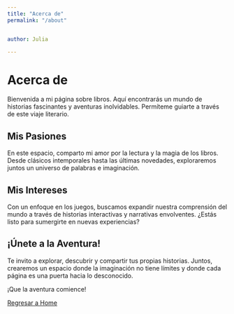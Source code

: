 ```yaml
---
title: "Acerca de"
permalink: "/about"


author: Julia

---
```


# Acerca de


Bienvenida a mi página sobre libros. Aquí encontrarás un mundo de historias fascinantes y aventuras inolvidables. Permíteme guiarte a través de este viaje literario.

## Mis Pasiones

En este espacio, comparto mi amor por la lectura y la magia de los libros. Desde clásicos intemporales hasta las últimas novedades, exploraremos juntos un universo de palabras e imaginación.

## Mis Intereses

Con un enfoque en los juegos, buscamos expandir nuestra comprensión del mundo a través de historias interactivas y narrativas envolventes. ¿Estás listo para sumergirte en nuevas experiencias?

## ¡Únete a la Aventura!

Te invito a explorar, descubrir y compartir tus propias historias. Juntos, crearemos un espacio donde la imaginación no tiene límites y donde cada página es una puerta hacia lo desconocido.

¡Que la aventura comience!

[Regresar a Home](/)